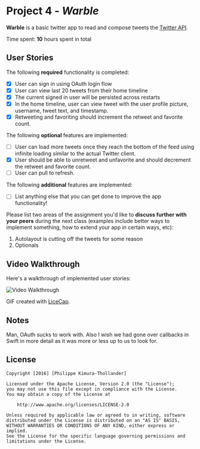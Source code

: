 # Project 4 - *Warble*

**Warble** is a basic twitter app to read and compose tweets the [Twitter API](https://apps.twitter.com/).

Time spent: **10** hours spent in total

## User Stories

The following **required** functionality is completed:

- [X] User can sign in using OAuth login flow
- [X] User can view last 20 tweets from their home timeline
- [X] The current signed in user will be persisted across restarts
- [X] In the home timeline, user can view tweet with the user profile picture, username, tweet text, and timestamp.
- [X] Retweeting and favoriting should increment the retweet and favorite count.

The following **optional** features are implemented:

- [ ] User can load more tweets once they reach the bottom of the feed using infinite loading similar to the actual Twitter client.
- [X] User should be able to unretweet and unfavorite and should decrement the retweet and favorite count.
- [ ] User can pull to refresh.

The following **additional** features are implemented:

- [ ] List anything else that you can get done to improve the app functionality!

Please list two areas of the assignment you'd like to **discuss further with your peers** during the next class (examples include better ways to implement something, how to extend your app in certain ways, etc):

1. Autolayout is cutting off the tweets for some reason
2. Optionals

## Video Walkthrough

Here's a walkthrough of implemented user stories:

<img src='http://i.imgur.com/RFHr276.gif' title='Video Walkthrough' width='' alt='Video Walkthrough' />

GIF created with [LiceCap](http://www.cockos.com/licecap/).

## Notes

Man, OAuth sucks to work with. Also I wish we had gone over callbacks in Swift in more detail as it was more or less up to us to look for.  

## License

    Copyright [2016] [Philippe Kimura-Thollander]

    Licensed under the Apache License, Version 2.0 (the "License");
    you may not use this file except in compliance with the License.
    You may obtain a copy of the License at

        http://www.apache.org/licenses/LICENSE-2.0

    Unless required by applicable law or agreed to in writing, software
    distributed under the License is distributed on an "AS IS" BASIS,
    WITHOUT WARRANTIES OR CONDITIONS OF ANY KIND, either express or implied.
    See the License for the specific language governing permissions and
    limitations under the License.
